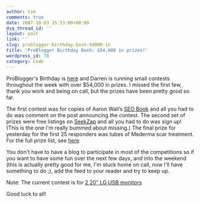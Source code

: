 ```yaml
---
author: tim
comments: true
date: 2007-10-03 15:53:00+00:00
dsq_thread_id: ''
layout: post
link: ''
slug: problogger-birthday-bash-54000-in
title: 'ProBlogger Birthday Bash: $54,000 in prizes!'
wordpress_id: 78
category: Code
---
```


ProBlogger's Birthday is
[here](http://www.problogger.net/archives/2007/10/02/54000-worth-of-prizes-on-offer-in-the-problogger-birthday-bash-competitions/) and Darren is running
small contests throughout the week with over $54,000 in prizes. I missed the
first few, thank you work and being on call, but the prizes have been pretty
good so far.  
  
The first contest was for copies of Aaron Wall’s [SEO
Book](http://www.seobook.com/) and all you had to do was comment on the post
announcing the contest. The second set of prizes were free listings on
[SeekZap](http://www.seekzap.com/) and all you had to do was sign up! (This is
the one I'm really bummed about missing.) The final prize for yesterday for
the first 25 responders was tubes of Mederma scar treatment. For the full
prize list, see [here](https://feeds.feedburner.com/~r/ProbloggerHelpingBloggersEarnMoney/~3/164167517/)  
  
You don't have to have a blog to participate in most of the competitions so if
you want to have some fun over the next few days, and into the weekend (this
is actually pretty good for me, I'm stuck home on call, now I'll have
something to do ;), add the feed to your reader and try to keep up.  
  
Note: The current contest is for [2 20″ LG USB
monitors](http://www.problogger.net/archives/2007/10/03/win-two-lg-usb-monitors-from-displaylink-giveaway/)  
  
Good luck to all!

